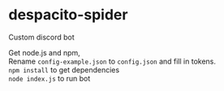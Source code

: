 # despacito-spider
Custom discord bot

Get node.js and npm,\
Rename `config-example.json` to `config.json` and fill in tokens.\
`npm install` to get dependencies\
`node index.js` to run bot
